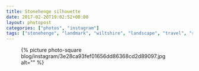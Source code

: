 ```yaml
---
title: Stonehenge silhouette
date: 2017-02-20T19:02:52+00:00
layout: photopost
categories: ["photos", "instagram"]
tags: ["stonehenge", "landmark", "wiltshire", "landscape", "travel", "roadtrip", "nationaltrust"]
---
```


<figure class="photo photo--square">
  {% picture photo-square blog/instagram/3e28ca93fef01656dd86368cd2d89097.jpg alt="" %}
</figure>


